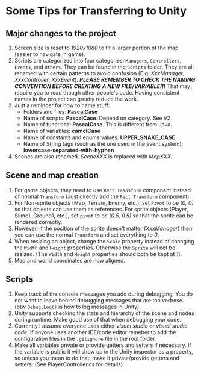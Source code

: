 # Some Tips for Transferring to Unity
## Major changes to the project
1. Screen size is reset to *1920x1080* to fit a larger portion of the map (easier to navigate in game).
2. Scripts are categorized into four categories: `Managers`, `Controllers`, `Events`, and `Others`. They can be found in the `Scripts` folder. They are all renamed with certain patterns to avoid confusion (E.g. *XxxManager*, *XxxController*, *XxxEvent*). ***PLEASE REMEMBER TO CHECK THE NAMING CONVENTION BEFORE CREATING A NEW FILE/VARIABLE!!!*** That may require you to read though other people's code. Having consistent names in the project can greatly reduce the work.
3. Just a reminder for how to name stuff:
   - Folders and files: **PascalCase**
   - Name of scripts: **PascalCase**. Depend on category. See #2
   - Name of functions: **PascalCase**. This is different from Java.
   - Name of variables: **camelCase**
   - Name of constants and enums values: **UPPER_SNAKE_CASE**
   - Name of String tags (such as the one used in the event system): **lowercase-separated-with-hyphen**
4. Scenes are also renamed. *SceneXXX* is replaced with *MapXXX*.
## Scene and map creation
1. For game objects, they need to use `Rect Transform` component instead of normal `Transform` (Just directly add the `Rect Transform` component).
2. For Non-sprite objects (Map, Terrain, Enemy, etc.), set `Pivot` to be *(0, 0)* so that objects can use them as references. For sprite objects (Player, Slime1, Ground1, etc.), set `pivot` to be *(0.5, 0.5)* so that the sprite can be rendered correctly.
3. However, if the position of the sprite doesn't matter (*XxxManager*) then you can use the normal `Transform` and set everything to *0*.
4. When resizing an object, change the `Scale` property instead of changing the `Width` and `Height` properties. Otherwise the `Sprite` will not be resized. (The `Width` and `Height` properties should both be kept at *1*).
5. Map and world coordinates are now aligned.
## Scripts
1. Keep track of the console messages you add during debugging. You do not want to leave behind debugging messages that are too verbose. (btw `Debug.Log()` is how to log messages in Unity)
2. Unity supports checking the state and hierarchy of the scene and nodes during runtime. Make good use of that when debugging your code.
3. Currently I assume everyone uses either *visual studio* or *visual studio code*. If anyone uses another IDE/code editor remeber to add the configuration files in the `.gitignore` file in the root folder.
4. Make all variables private or provide getters and setters if necessary. If the variable is public it will show up in the Unity inspector as a property, so unless you mean to do that, make it private/provide getters and setters. (See PlayerController.cs for details)
